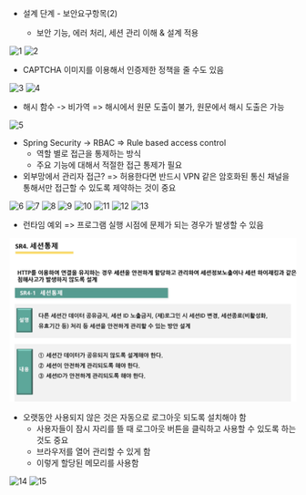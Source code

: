 - 설계 단계  - 보안요구항목(2)

  - 보안 기능, 에러 처리, 세션 관리 이해 & 설계 적용

![1](https://user-images.githubusercontent.com/11308147/69631721-8c65b700-1091-11ea-9daf-8b0412432e0a.PNG)
![2](https://user-images.githubusercontent.com/11308147/69631723-8c65b700-1091-11ea-8ef8-17b8aefab518.PNG)

  - CAPTCHA 이미지를 이용해서 인증제한 정책을 줄 수도 있음

![3](https://user-images.githubusercontent.com/11308147/69631724-8c65b700-1091-11ea-834c-2216f791076f.PNG)
![4](https://user-images.githubusercontent.com/11308147/69631726-8c65b700-1091-11ea-8623-4a63dce0daee.PNG)

- 해시 함수 -> 비가역 => 해시에서 원문 도출이 불가, 원문에서 해시 도출은 가능 

![5](https://user-images.githubusercontent.com/11308147/69631728-8cfe4d80-1091-11ea-9b0f-42795c8ef18f.PNG)

- Spring Security -> RBAC => Rule based access control
  - 역할 별로 접근을 통제하는 방식 
  - 주요 기능에 대해서 적절한 접근 통제가 필요 
- 외부망에서 관리자 접근? => 허용한다면 반드시 VPN 같은 암호화된 통신 채널을 통해서만 접근할 수 있도록 제약하는 것이 중요

![6](https://user-images.githubusercontent.com/11308147/69631707-8a9bf380-1091-11ea-8240-41b641fe0577.PNG)
![7](https://user-images.githubusercontent.com/11308147/69631708-8a9bf380-1091-11ea-9f28-31924412a633.PNG)
![8](https://user-images.githubusercontent.com/11308147/69631710-8a9bf380-1091-11ea-86d1-67e27f3d311e.PNG)
![9](https://user-images.githubusercontent.com/11308147/69631711-8b348a00-1091-11ea-8da8-8363dda2852b.PNG)
![10](https://user-images.githubusercontent.com/11308147/69631712-8b348a00-1091-11ea-92ff-87f3d2a88ad0.PNG)
![11](https://user-images.githubusercontent.com/11308147/69631714-8b348a00-1091-11ea-9f9e-62cb0993bd02.PNG)
![12](https://user-images.githubusercontent.com/11308147/69631715-8b348a00-1091-11ea-805d-b35efbe43984.PNG)
![13](https://user-images.githubusercontent.com/11308147/69631717-8bcd2080-1091-11ea-84fc-b866991a960d.PNG)

- 런타임 예외 => 프로그램 실행 시점에 문제가 되는 경우가 발생할 수 있음 

![](./9차시/13.png)

- 오랫동안 사용되지 않은 것은 자동으로 로그아웃 되도록 설치해야 함 
  - 사용자들이 잠시 자리를 뜰 때 로그아웃 버튼을 클릭하고 사용할 수 있도록 하는 것도 중요 
  - 브라우저를 열어 관리할 수 있게 함 
  - 이렇게 할당된 메모리를 사용함 



![14](https://user-images.githubusercontent.com/11308147/69631719-8bcd2080-1091-11ea-9b42-617f7889a7c1.PNG)
![15](https://user-images.githubusercontent.com/11308147/69631720-8bcd2080-1091-11ea-8cd7-ea2f78fcda78.PNG)


